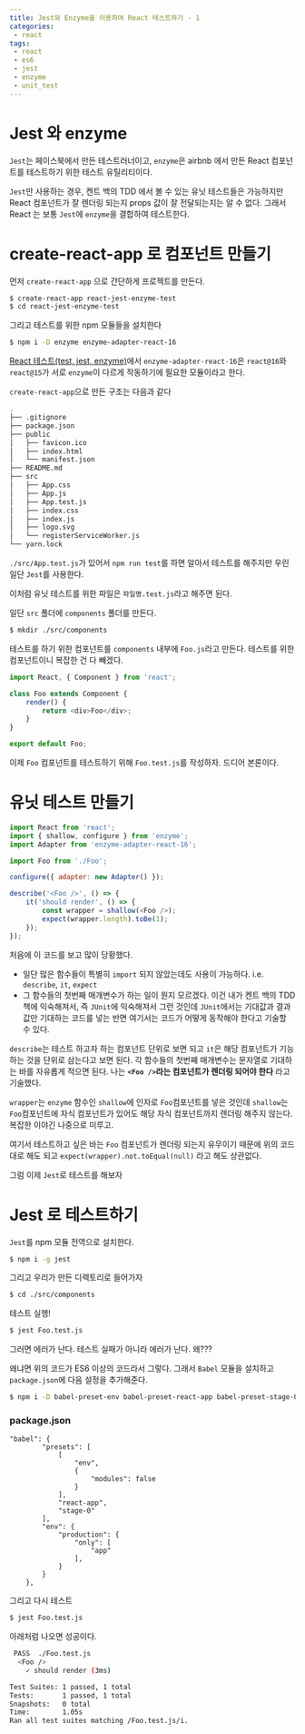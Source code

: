 ```yaml
---
title: Jest와 Enzyme을 이용하여 React 테스트하기 - 1
categories:
 - react
tags:
 - react
 - es6
 - jest
 - enzyme
 - unit_test
---
```


# Jest 와 enzyme

`Jest`는 페이스북에서 만든 테스트러너이고, `enzyme`은 airbnb 에서 만든 React 컴포넌트를 테스트하기 위한 테스트 유틸리티이다.

`Jest`만 사용하는 경우, 켄트 백의 TDD 에서 볼 수 있는 유닛 테스트들은 가능하지만 React 컴포넌트가 잘 렌더링 되는지 props 값이 잘 전달되는지는 알 수 없다. 그래서 React 는 보통 `Jest`에 `enzyme`을 결합하여 테스트한다.

# create-react-app 로 컴포넌트 만들기

먼저 `create-react-app` 으로 간단하게 프로젝트를 만든다.

```bash
$ create-react-app react-jest-enzyme-test
$ cd react-jest-enzyme-test
```

그리고 테스트를 위한 npm 모듈들을 설치한다

```bash
$ npm i -D enzyme enzyme-adapter-react-16
```

[React 테스트(test, jest, enzyme)](https://www.zerocho.com/category/React/post/583231469a87ec001834a0ec)에서
`enzyme-adapter-react-16`은 `react@16`와 `react@15`가 서로 `enzyme`이 다르게 작동하기에 필요한 모듈이라고 한다.

`create-react-app`으로 만든 구조는 다음과 같다

```bash
.
├── .gitignore
├── package.json
├── public
│   ├── favicon.ico
│   ├── index.html
│   └── manifest.json
├── README.md
├── src
│   ├── App.css
│   ├── App.js
│   ├── App.test.js
│   ├── index.css
│   ├── index.js
│   ├── logo.svg
│   └── registerServiceWorker.js
└── yarn.lock
```

`./src/App.test.js`가 있어서 `npm run test`를 하면 알아서 테스트를 해주지만 우린 일단 `Jest`를 사용한다.

이처럼 유닛 테스트를 위한 파일은 `파일명.test.js`라고 해주면 된다.

일단 `src` 폴더에 `components` 폴더를 만든다.

```bash
$ mkdir ./src/components
```

테스트를 하기 위한 컴포넌트를 `components` 내부에 `Foo.js`라고 만든다. 테스트를 위한 컴포넌트이니 복잡한 건 다 빼겠다.

```javascript
import React, { Component } from 'react';

class Foo extends Component {
	render() {
		return <div>Foo</div>;
	}
}

export default Foo;
```

이제 `Foo` 컴포넌트를 테스트하기 위해 `Foo.test.js`를 작성하자. 드디어 본론이다.

# 유닛 테스트 만들기

```javascript
import React from 'react';
import { shallow, configure } from 'enzyme';
import Adapter from 'enzyme-adapter-react-16';

import Foo from './Foo';

configure({ adapter: new Adapter() });

describe('<Foo />', () => {
	it('should render', () => {
		const wrapper = shallow(<Foo />);
		expect(wrapper.length).toBe(1);
	});
});
```

처음에 이 코드를 보고 많이 당황했다.

* 일단 많은 함수들이 특별히 `import` 되지 않았는데도 사용이 가능하다. i.e. `describe`, `it`, `expect`
* 그 함수들의 첫번째 매개변수가 하는 일이 뭔지 모르겠다. 이건 내가 켄트 백의 TDD 책에 익숙해져서, 즉 `JUnit`에 익숙해져서 그런 것인데 `JUnit`에서는 기대값과 결과값만 기대하는 코드를 넣는 반면 여기서는 코드가 어떻게 동작해야 한다고 기술할 수 있다.

`describe`는 테스트 하고자 하는 컴포넌트 단위로 보면 되고 `it`은 해당 컴포넌트가 기능하는 것을 단위로 삼는다고 보면 된다. 각 함수들의 첫번째 매개변수는 문자열로 기대하는 바를 자유롭게 적으면 된다. 나는 **`<Foo />`라는 컴포넌트가 렌더링 되어야 한다** 라고 기술했다.

`wrapper`는 `enzyme` 함수인 `shallow`에 인자로 `Foo`컴포넌트를 넣은 것인데 `shallow`는 `Foo`컴포넌트에 자식 컴포넌트가 있어도 해당 자식 컴포넌트까지 렌더링 해주지 않는다. 복잡한 이야긴 나중으로 미루고.

여기서 테스트하고 싶은 바는 `Foo` 컴포넌트가 렌더링 되는지 유무이기 때문에 위의 코드대로 해도 되고 `expect(wrapper).not.toEqual(null)` 라고 해도 상관없다.

그럼 이제 `Jest`로 테스트를 해보자

# Jest 로 테스트하기

`Jest`를 npm 모듈 전역으로 설치한다.

```bash
$ npm i -g jest
```

그리고 우리가 만든 디렉토리로 들어가자

```bash
$ cd ./src/components
```

테스트 실행!

```bash
$ jest Foo.test.js
```

그러면 에러가 난다. 테스트 실패가 아니라 에러가 난다. 왜???

왜냐면 위의 코드가 ES6 이상의 코드라서 그렇다. 그래서 `Babel` 모듈을 설치하고 `package.json`에 다음 설정을 추가해준다.

```bash
$ npm i -D babel-preset-env babel-preset-react-app babel-preset-stage-0
```

### package.json

    "babel": {
            "presets": [
                [
                    "env",
                    {
                        "modules": false
                    }
                ],
                "react-app",
                "stage-0"
            ],
            "env": {
                "production": {
                    "only": [
                        "app"
                    ],
                }
            }
        },

그리고 다시 테스트

```bash
$ jest Foo.test.js
```

아래처럼 나오면 성공이다.

```bash
 PASS  ./Foo.test.js
  <Foo />
    ✓ should render (3ms)

Test Suites: 1 passed, 1 total
Tests:       1 passed, 1 total
Snapshots:   0 total
Time:        1.05s
Ran all test suites matching /Foo.test.js/i.
```

